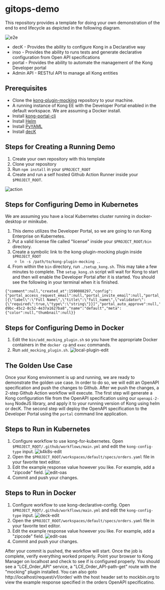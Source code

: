 # gitops-demo

This repository provides a template for doing your own demonstration of the end to end lifecycle as depicted in the following diagram.

![e2e](https://kong-sales-engineering.s3.us-east-2.amazonaws.com/images/e2e.png)

* decK - Provides the ability to configure Kong in a Declarative way
* inso - Provides the ability to runs tests and generate declarative configuration from Open API specifications
* portal - Provides the ability to automate the management of the Kong Developer portal
* Admin API - RESTful API to manage all Kong entities

Prerequisites
---
* Clone the [kong-plugin-mocking](https://github.com/Kong/kong-plugin-mocking) repository to your machine. 
* A running instance of Kong EE with the Developer Portal enabled in the default workspace. We are assuming a Docker install.
* Install [kong-portal-cli](https://github.com/Kong/kong-portal-cli)
* Install [Helm](http://helm.sh)
* Install [PyYAML](https://pypi.org/project/PyYAML/)
* Install [decK](https://docs.konghq.com/hub/kong-inc/deck/)

Steps for Creating a Running Demo
---
1. Create your own repository with this template
1. Clone your repository
1. Run `npm install` in your `$PROJECT_ROOT`
1. Create and run a self hosted Github Action Runner inside your `$PROJECT_ROOT`. 

![action](https://kong-sales-engineering.s3.us-east-2.amazonaws.com/images/action-gitops-demo.png)

Steps for Configuring Demo in Kubernetes
--
We are assuming you have a local Kubernetes cluster running in docker-desktop or minikube.

1. This demo utilizes the Developer Portal, so we are going to run Kong Enterprise on Kubernetes.
1. Put a valid license file called "license" inside your `$PROJECT_ROOT/bin` directory.
1. Create a symbolic link to the kong-plugin-mocking plugin inside `$PROJECT_ROOT`
   - `ln -s /path/to/kong-plugin-mocking .`.
1. From within the `bin` directory, run `./setup_kong.sh`. This may take a few minutes to complete. The `setup_kong.sh` script will wait for Kong to start and then will enable the Developer Portal after it is started. You should see the following in your terminal when it is finished.

```
{"comment":null,"created_at":1590088297,"config":{"portal_access_request_email":null,"portal_invite_email":null,"portal_reset_success_email":null,"portal_auth_conf":null,"portal_is_legacy":null,"portal_auth":null,"portal_developer_meta_fields":"[{\"label\":\"Full Name\",\"title\":\"full_name\",\"validator\":{\"required\":true,\"type\":\"string\"}}]","portal_auto_approve":null,"portal":true,"portal_token_exp":null,"portal_emails_reply_to":null,"portal_reset_email":null,"portal_approved_email":null,"portal_emails_from":null,"meta":null,"portal_session_conf":null,"portal_cors_origins":null},"id":"4639737f-d9bc-45c2-8c52-4e37a1627ba8","name":"default","meta":{"color":null,"thumbnail":null}}
```

Steps for Configuring Demo in Docker
--
1. Edit the `bin/add_mocking_plugin.sh` so you have the appropriate Docker containers in the `docker cp` and `exec` commands.
1. Run `add_mocking_plugin.sh`. ![local-plugin-edit](https://kong-sales-engineering.s3.us-east-2.amazonaws.com/images/local-plugin-edit.png)

The Golden Use Case
---
Once your Kong environment is up and running, we are ready to demonstrate the golden use case. In order to do so, we will edit an OpenAPI specification and push the changes to Github. After we push the changes, a 2-step Github Action workflow will execute. The first step will generate a Kong configuration file from the OpenAPI specification using our `openapi-2-kong` NodeJS library, and apply it to your running version of Kong using helm or decK. The second step will deploy the OpenAPI specification to the Developer Portal using the `portal` command line application.

Steps to Run in Kubernetes 
---
1. Configure workflow to use kong-for-kubernetes. Open `$PROJECT_ROOT/.github/workflows/main.yml` and edit the `kong-config-type` input. ![k4k8s-edit](https://kong-sales-engineering.s3.us-east-2.amazonaws.com/images/k4k8s-edit.png)
1. Open the `$PROJECT_ROOT/workspaces/default/specs/orders.yaml` file in your favorite text editor.
1. Edit the example response value however you like. For example, add a "zipcode" field. ![edit-oas](https://kong-sales-engineering.s3.us-east-2.amazonaws.com/images/edit_oas.png)
1. Commit and push your changes.

Steps to Run in Docker 
---
1. Configure workflow to use kong-declarative-config. Open `$PROJECT_ROOT/.github/workflows/main.yml` and edit the `kong-config-type` input. ![deck-edit](https://kong-sales-engineering.s3.us-east-2.amazonaws.com/images/deck-edit.png)
1. Open the `$PROJECT_ROOT/workspaces/default/specs/orders.yaml` file in your favorite text editor.
1. Edit the example response value however you like. For example, add a "zipcode" field. ![edit-oas](https://kong-sales-engineering.s3.us-east-2.amazonaws.com/images/edit_oas.png)
1. Commit and push your changes.

After your commit is pushed, the workflow will start. Once the job is complete, verify everything worked properly. Point your browser to Kong Manager on localhost and check to see if is configured properly. You should see a "LCE_Order_API" service, a "LCE_Order_API-path-get" route with the "mocking" plugin installed. You can also goto http://localhost/request/v1/order/ with the host header set to mockbin.org to view the example response specified in the orders OpenAPI specificatino.
